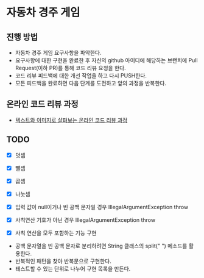 # 자동차 경주 게임

## 진행 방법

- 자동차 경주 게임 요구사항을 파악한다.
- 요구사항에 대한 구현을 완료한 후 자신의 github 아이디에 해당하는 브랜치에 Pull Request(이하 PR)를 통해 코드 리뷰 요청을 한다.
- 코드 리뷰 피드백에 대한 개선 작업을 하고 다시 PUSH한다.
- 모든 피드백을 완료하면 다음 단계를 도전하고 앞의 과정을 반복한다.

## 온라인 코드 리뷰 과정

- [텍스트와 이미지로 살펴보는 온라인 코드 리뷰 과정](https://github.com/next-step/nextstep-docs/tree/master/codereview)

## TODO

- [x] 덧셈

- [x] 뺄셈

- [x] 곱셈

- [x] 나눗셈

- [x] 입력 값이 null이거나 빈 공백 문자일 경우 IllegalArgumentException throw

- [x] 사칙연산 기호가 아닌 경우 IllegalArgumentException throw

- [x] 사칙 연산을 모두 포함하는 기능 구현

- 공백 문자열을 빈 공백 문자로 분리하려면 String 클래스의 split(" ") 메소드를 활용한다.
- 반복적인 패턴을 찾아 반복문으로 구현한다.
- 테스트할 수 있는 단위로 나누어 구현 목록을 만든다.
